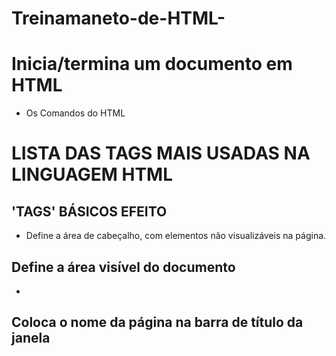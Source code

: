 # Treinamaneto-de-HTML-



# <html></html> Inicia/termina um documento em HTML

- Os Comandos do HTML

# LISTA DAS TAGS MAIS USADAS NA LINGUAGEM HTML

## 'TAGS' BÁSICOS EFEITO

- <head></head> Define a área de cabeçalho, com elementos não visualizáveis na página.

## <body></body> Define a área visível do documento

- <title></title>

## Coloca o nome da página na barra de título da janela
